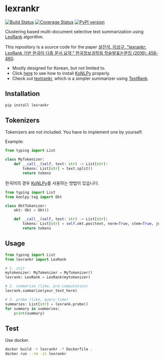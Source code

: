 # lexrankr

[![Build Status](https://travis-ci.com/theeluwin/lexrankr.svg?branch=main)](https://travis-ci.com/theeluwin/lexrankr)
[![Coverage Status](https://coveralls.io/repos/github/theeluwin/lexrankr/badge.svg?branch=main)](https://coveralls.io/github/theeluwin/lexrankr?branch=main)
[![PyPI version](https://badge.fury.io/py/lexrankr.svg)](https://badge.fury.io/py/lexrankr)

Clustering based multi-document selective text summarization using [LexRank](http://dl.acm.org/citation.cfm?id=1622501) algorithm.

This repository is a source code for the paper [설진석, 이상구. "lexrankr: LexRank 기반 한국어 다중 문서 요약." 한국정보과학회 학술발표논문집 (2016): 458-460](http://www.eiric.or.kr/community/post2.php?m=view&gubun=201612&num=6769).

* Mostly designed for Korean, but not limited to.
* Click [here](http://konlpy.org/en/latest/install/) to see how to install [KoNLPy](http://konlpy.org/) properly.
* Check out [textrankr](https://github.com/theeluwin/textrankr), which is a simpler summarizer using [TextRank](http://digital.library.unt.edu/ark:/67531/metadc30962/).

## Installation

```bash
pip install lexrankr
```

## Tokenizers

Tokenizers are not included. You have to implement one by yourself.

Example:

```python
from typing import List

class MyTokenizer:
    def __call__(self, text: str) -> List[str]:
        tokens: List[str] = text.split()
        return tokens
```

한국어의 경우 [KoNLPy](http://konlpy.org)를 사용하는 방법이 있습니다.

```python
from typing import List
from konlpy.tag import Okt

class OktTokenizer:
    okt: Okt = Okt()

    def __call__(self, text: str) -> List[str]:
        tokens: List[str] = self.okt.pos(text, norm=True, stem=True, join=True)
        return tokens
```

## Usage

```python
from typing import List
from lexrankr import LexRank

# 1. init
mytokenizer: MyTokenizer = MyTokenizer()
lexrank: LexRank = LexRank(mytokenizer)

# 2. summarize (like, pre-computation)
lexrank.summarize(your_text_here)

# 3. probe (like, query-time)
summaries: List[str] = lexrank.probe()
for summary in summaries:
    print(summary)
```

## Test

Use docker.

```bash
docker build -t lexrankr -f Dockerfile .
docker run --rm -it lexrankr
```

